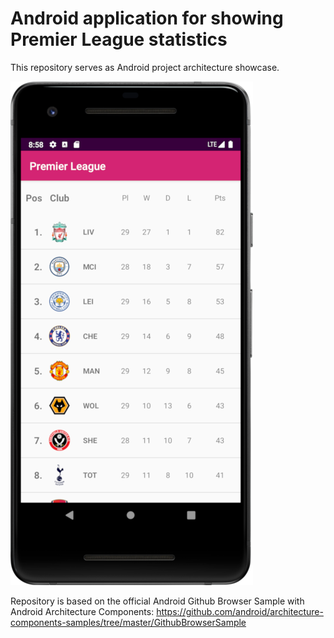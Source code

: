 # Android application for showing Premier League statistics

This repository serves as Android project architecture showcase.


![Premier League Table](premier-league-table.png)


Repository is based on the official Android Github Browser Sample with Android Architecture Components:
https://github.com/android/architecture-components-samples/tree/master/GithubBrowserSample
